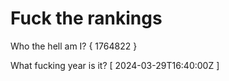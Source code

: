 # Fuck the rankings

Who the hell am I?
{ 1764822 }

What fucking year is it?
[ 2024-03-29T16:40:00Z ]
